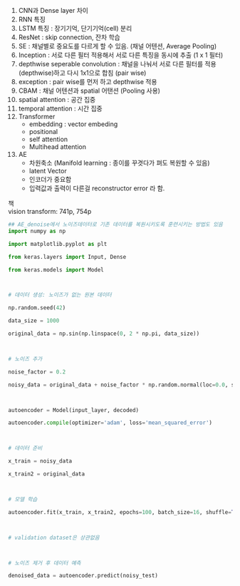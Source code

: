 1. CNN과 Dense layer 차이
2. RNN 특징
3. LSTM 특징 : 장기기억, 단기기억(cell) 분리
4. ResNet : skip connection, 잔차 학습
5. SE : 채널별로 중요도를 다르게 할 수 있음. (채널 어텐션, Average Pooling)
6. Inception : 서로 다른 필터 적용해서 서로 다른 특징을 동시에 추출 (1 x 1 필터)
7. depthwise seperable convolution : 채널을 나눠서 서로 다른 필터를 적용(depthwise)하고 다시 1x1으로 합침 (pair wise)
8. exception : pair wise를 먼저 하고 depthwise 적용
9. CBAM  : 채널 어텐션과 spatial 어탠션 (Pooling 사용)
10. spatial attention : 공간 집중
11. temporal attention : 시간 집중
12. Transformer
    - embedding : vector embeding
    - positional
    - self attention
    - Multihead attention
13. AE
    - 차원축소 (Manifold learning : 종이를 꾸겻다가 펴도 복원할 수 있음)
    - latent Vector
    - 인코더가 중요함
    - 입력값과 출력이 다른걸 reconstructor error 라 함.

책  
vision transform: 741p, 754p

```python
## AE_denoise에서 노이즈데이터로 기존 데이터를 복원시키도록 훈련시키는 방법도 있음
import numpy as np

import matplotlib.pyplot as plt

from keras.layers import Input, Dense

from keras.models import Model



# 데이터 생성: 노이즈가 없는 원본 데이터

np.random.seed(42)

data_size = 1000

original_data = np.sin(np.linspace(0, 2 * np.pi, data_size))



# 노이즈 추가

noise_factor = 0.2

noisy_data = original_data + noise_factor * np.random.normal(loc=0.0, scale=1.0, size=original_data.shape)



autoencoder = Model(input_layer, decoded)

autoencoder.compile(optimizer='adam', loss='mean_squared_error')



# 데이터 준비

x_train = noisy_data

x_train2 = original_data



# 모델 학습

autoencoder.fit(x_train, x_train2, epochs=100, batch_size=16, shuffle=True, verbose=0)



# validation dataset은 상관없음



# 노이즈 제거 후 데이터 예측

denoised_data = autoencoder.predict(noisy_test)
```